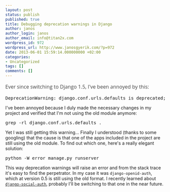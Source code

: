 ```yaml
---
layout: post
status: publish
published: true
title: Debugging deprecation warnings in Django
author: janos
author_login: janos
author_email: info@titan2x.com
wordpress_id: 972
wordpress_url: http://www.janosgyerik.com/?p=972
date: 2013-06-01 15:59:14.000000000 +02:00
categories:
- Uncategorized
tags: []
comments: []
---
```

<span style="line-height: 1.714285714; color: #444444; font-family: 'Open Sans', Helvetica, Arial, sans-serif; font-size: 1rem;">Ever since switching to Django 1.5, I've been annoyed by this:</span>
<pre>DeprecationWarning: django.conf.urls.defaults is deprecated; use django.conf.urls instead</pre>
I've been annoyed because I duly made the necessary changes in my project and verified that I'm not using the old module anymore:
<pre>grep -rl django.conf.urls.defaults .</pre>
Yet I was still getting this warning... Finally I understood (thanks to some googling) that the cause is that one of the apps included in the project are still using the old module. To find out which one, here's a really elegant solution:
<pre>python -W error manage.py runserver</pre>
This way deprecation warnings will raise an error and from the stack trace it's easy to find the perpetrator. In my case it was <code>django-openid-auth</code>, which at version 0.5 is still using the old format. I recently learned about <a href="https://github.com/omab/django-social-auth"><code>django-social-auth</code></a>, probably I'll be switching to that one in the near future.

